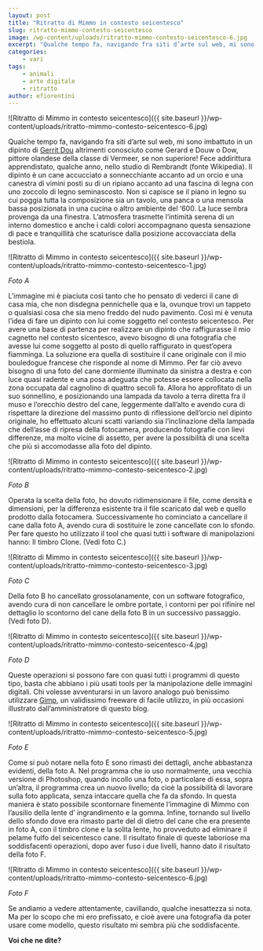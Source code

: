 ```yaml
---
layout: post
title: "Ritratto di Mimmo in contesto seicentesco"
slug: ritratto-mimmo-contesto-seicentesco
image: /wp-content/uploads/ritratto-mimmo-contesto-seicentesco-6.jpg
excerpt: "Qualche tempo fa, navigando fra siti d’arte sul web, mi sono imbattuto in un dipinto di Gerrit Dou altrimenti conosciuto come Gerard e Douw o Dow, pittore"
categories:
    - vari
tags:
    - animali
    - arte digitale
    - ritratto
author: efiorentini
---
```


![Ritratto di Mimmo in contesto seicentesco]({{ site.baseurl }}/wp-content/uploads/ritratto-mimmo-contesto-seicentesco-6.jpg)

Qualche tempo fa, navigando fra siti d’arte sul web, mi sono imbattuto in un dipinto di [Gerrit Dou](https://en.wikipedia.org/wiki/Gerrit_Dou) altrimenti conosciuto come Gerard e Douw o Dow, pittore olandese della classe di Vermeer, se non superiore! Fece addirittura apprendistato, qualche anno, nello studio di Rembrandt (fonte Wikipedia). Il dipinto è un cane accucciato a sonnecchiante accanto ad un orcio e una canestra di vimini posti su di un ripiano accanto ad una fascina di legna con uno zoccolo di legno seminascosto. Non si capisce se il piano in legno su cui poggia tutta la composizione sia un tavolo, una panca o una mensola bassa posizionata in una cucina o altro ambiente del ‘600. La luce sembra provenga da una finestra. L’atmosfera trasmette l’intimità serena di un interno domestico e anche i caldi colori accompagnano questa sensazione di pace e tranquillità che scaturisce dalla posizione accovacciata della bestiola.

![Ritratto di Mimmo in contesto seicentesco]({{ site.baseurl }}/wp-content/uploads/ritratto-mimmo-contesto-seicentesco-1.jpg)

_Foto A_

L'immagine mi è piaciuta così tanto che ho pensato di vederci il cane di casa mia, che non disdegna pennichelle qua e la, ovunque trovi un tappeto o qualsiasi cosa che sia meno freddo del nudo pavimento. Così mi è venuta l’idea di fare un dipinto con lui come soggetto nel contesto seicentesco. Per avere una base di partenza per realizzare un dipinto che raffigurasse il mio cagnetto nel contesto sicentesco, avevo bisogno di una fotografia che avesse lui come soggetto al posto di quello raffigurato in quest’opera fiamminga. La soluzione era quella di sostituire il cane originale con il mio bouledogue francese che risponde al nome di Mimmo. Per far ciò avevo bisogno di una foto del cane dormiente illuminato da sinistra a destra e con luce quasi radente e una posa adeguata che potesse essere collocata nella zona occupata dal cagnolino di quattro secoli fa. Allora ho approfitato di un suo sonnellino, e posizionando una lampada da tavolo a terra diretta fra il muso e l’orecchio destro del cane, leggermente dall’alto e avendo cura di rispettare la direzione del massimo punto di riflessione dell’orcio nel dipinto originale, ho effettuato alcuni scatti variando sia l’inclinazione della lampada che dell’asse di ripresa della fotocamera, producendo fotografie con lievi differenze, ma molto vicine di assetto, per avere la possibilità di una scelta che più si accomodasse alla foto del dipinto.

![Ritratto di Mimmo in contesto seicentesco]({{ site.baseurl }}/wp-content/uploads/ritratto-mimmo-contesto-seicentesco-2.jpg)

_Foto B_

Operata la scelta della foto, ho dovuto ridimensionare il file, come densità e dimensioni, per la differenza esistente tra il file scaricato dal web e quello prodotto dalla fotocamera. Successivamente ho cominciato a cancellare il cane dalla foto A, avendo cura di sostituire le zone cancellate con lo sfondo. Per fare questo ho utilizzato il tool che quasi tutti i software di manipolazioni hanno: Il timbro Clone. (Vedi foto C.)

![Ritratto di Mimmo in contesto seicentesco]({{ site.baseurl }}/wp-content/uploads/ritratto-mimmo-contesto-seicentesco-3.jpg)

_Foto C_

Della foto B ho cancellato grossolanamente, con un software fotografico, avendo cura di non cancellare le ombre portate, i contorni per poi rifinire nel dettaglio lo scontorno del cane della foto B in un successivo passaggio.(Vedi foto D).

![Ritratto di Mimmo in contesto seicentesco]({{ site.baseurl }}/wp-content/uploads/ritratto-mimmo-contesto-seicentesco-4.jpg)

_Foto D_

Queste operazioni si possono fare con quasi tutti i programmi di questo tipo, basta che abbiano i più usati tools per la manipolazione delle immagini digitali. Chi volesse avventurarsi in un lavoro analogo può benissimo utilizzare [Gimp](/digital-painting-gimp/), un validissimo freeware di facile utilizzo, in più occasioni illustrato dall’amministratore di questo blog.

![Ritratto di Mimmo in contesto seicentesco]({{ site.baseurl }}/wp-content/uploads/ritratto-mimmo-contesto-seicentesco-5.jpg)

_Foto E_

Come si può notare nella foto E sono rimasti dei dettagli, anche abbastanza evidenti, della foto A. Nel programma che io uso normalmente, una vecchia versione di Photoshop, quando incollo una foto, o particolare di essa, sopra un’altra, il programma crea un nuovo livello; da cioè la possibilità di lavorare sulla foto applicata, senza intaccare quella che fa da sfondo. In questa maniera è stato possibile scontornare finemente l’immagine di Mimmo con l’ausilio della lente d’ ingrandimento e la gomma. Infine, tornando sul livello dello sfondo dove era rimasto parte del di dietro del cane che era presente in foto A, con il timbro clone e la solita lente, ho provveduto ad eliminare il pelame fulfo del seicentesco cane. Il risultato finale di queste laboriose ma soddisfacenti operazioni, dopo aver fuso i due livelli, hanno dato il risultato della foto F.

![Ritratto di Mimmo in contesto seicentesco]({{ site.baseurl }}/wp-content/uploads/ritratto-mimmo-contesto-seicentesco-6.jpg)

_Foto F_

Se andiamo a vedere attentamente, cavillando, qualche inesattezza si nota. Ma per lo scopo che mi ero prefissato, e cioè avere una fotografia da poter usare come modello, questo risultato mi sembra più che soddisfacente.

**Voi che ne dite?**
